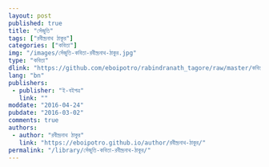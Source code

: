 ```yaml
---
layout: post
published: true
title: "সেঁজুতি"
tags: ["রবীন্দ্রনাথ ঠাকুর"]
categories: ["কবিতা"]
img: "/images/সেঁজুতি-কবিতা-রবীন্দ্রনাথ-ঠাকুর.jpg"
type: "কবিতা"
dlink: "https://github.com/eboipotro/rabindranath_tagore/raw/master/কবিতা/সেঁজুতি.epub"
lang: "bn"
publishers: 
 - publisher: "ই-বইপত্র"
   link: ""
moddate: "2016-04-24"
pubdate: "2016-03-02"
comments: true
authors: 
 - author: "রবীন্দ্রনাথ ঠাকুর"
   link: "https://eboipotro.github.io/author/রবীন্দ্রনাথ-ঠাকুর/"
permalink: "/library/সেঁজুতি-কবিতা-রবীন্দ্রনাথ-ঠাকুর/"
---
```

